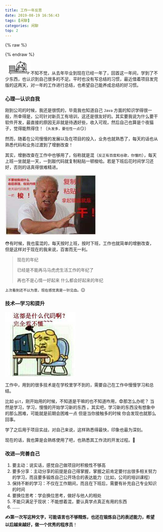 ```yaml
---
title: 工作一年反思
date: 2019-08-19 16:56:43
tags: [闲聊]
categories: 闲聊
top: 2
---
```


{% raw %}
<div class="aplayer" id="aplayer-fs"></div>
<script>
$(function () {
    $.ajax({
        url: 'https://api.i-meto.com/meting/api?server=netease&type=song&id=1305579825',
        success: function (list) {
            var ap = new APlayer({
                element: document.getElementById('aplayer-fs'),
                showlrc: 3,
                theme: '#ad7a86',
                mode: 'random',
                music: JSON.parse(list)[0]
            });
            window.aplayers || (window.aplayers = []);
            window.aplayers.push(ap);
        }
    })
})
</script>


{% endraw %}

&nbsp;
<img src="../images/study.gif" alt="" data-action="zoom" style="display: inline-block;">不知不觉，从去年毕业到现在已经一年了，回首这一年间，学到了不少东西，也认识到自己很多的不足。平时也没有写总结的习惯，最近借着项目发完版的这两天，对一年的工作进行总结，也希望自己能养成总结的好习惯。

### 心理—认识自我

刚到公司的时候，我还是很慌的，毕竟我也知道自己 `Java` 方面的知识学得很一般，所幸得是，公司针对新员工有培训，这还是很友好的。其实要我说为什么要干软件开发，最直接的原因无非就是待遇好些，收入可观，然后自己也算是个夜猫子，觉得能熬得住！（`头发多，要任性一点`😏）

然而，随着在公司慢慢的发展以及在项目的投入，业务也就熟悉了，每天的话也从熟悉代码和业务过渡到了增删改查！

其实，增删改查在工作中也够用了，俗称就是混（`反正有百度和谷歌，你懂的`），每天上班一坐就是一天，一到敲代码就复制粘贴一顿梭哈。若是下班后花时间学习还好，否则的话真得很难精进。

![](../images/工作一年反思/1.jpg)

<!--more-->😳有时候，我也蛮混的，每天按时上班，按时下班，工作也就简单的增删改查，但是这样对于现在的我来说，百害而无一利。

> 现在的年纪
>
> 已经是不能再马马虎虎生活工作的年纪了
>
> 再也不是心情一好起来 什么都会好起来的年纪

`上次看到还不以为意，现在感觉真是一针见血。`😐

### 技术—学习和提升

![](../images/工作一年反思/2.jpg)

工作中，用到的很多技术是在学校里学不到的，需要自己在工作中慢慢学习和总结。

比如 `git`，刚开始用的时候，不知道是干嘛的也不知道咋用，😨那怎么办呢？ 当然是学习，学习，慢慢的开始学习新的东西 。其实吧，学习新的东西没有想象中的那么困难，可能就是前期会困难一点  但是当你接触多的时候  你会发现也就那么回事。

学了之后用于项目实战，对自己来说，这样熟悉得最快，印象也最为深刻。

现在的话，我也算是会熟练使用了吧，也熟悉其工作流的开发过程。🤗

### 改进—完善自己

1. 要主动：说实话，感觉自己做项目时积极性不够高
2. 要多分享：主动分享的前提是自己得掌握，掌握之前肯定要付出很多相关努力的学习，而且要多锻炼自己公开场合的表达能力（比如，公司的培训课程）
3. 保持不断的学习：不仅在工作期间，而且在下班后，需要有补充自己专业知识的时间
4. 要换位思考：学会换位思考，做好与他人的相处
5. 不能只满足于现状：不能想着混，要认真学点真正有用的东西
6. ......

**✍第一次写这种文字，可能语言也不够精炼，也还在锻炼自己的表述能力，希望以后越来越好，做一个优秀的程序员**！